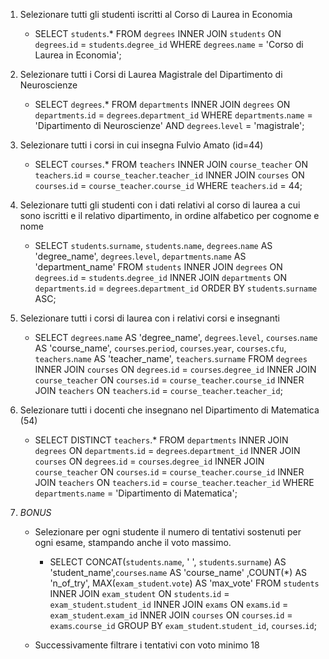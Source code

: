1.  Selezionare tutti gli studenti iscritti al Corso di Laurea in Economia
    - SELECT `students`.* FROM `degrees` INNER JOIN `students` ON `degrees`.`id` = `students`.`degree_id` WHERE `degrees`.`name` = 'Corso di Laurea in Economia';

2.  Selezionare tutti i Corsi di Laurea Magistrale del Dipartimento di Neuroscienze
    - SELECT `degrees`.* FROM `departments` INNER JOIN `degrees` ON `departments`.`id` = `degrees`.`department_id` WHERE `departments`.`name` = 'Dipartimento di Neuroscienze' AND `degrees`.`level` = 'magistrale';

3.  Selezionare tutti i corsi in cui insegna Fulvio Amato (id=44)
    - SELECT `courses`.* FROM `teachers` INNER JOIN `course_teacher` ON `teachers`.`id` = `course_teacher`.`teacher_id` INNER JOIN `courses` ON `courses`.`id` = `course_teacher`.`course_id` WHERE `teachers`.`id` = 44;

4.  Selezionare tutti gli studenti con i dati relativi al corso di laurea a cui sono iscritti e il relativo dipartimento, in ordine alfabetico per cognome e nome
    - SELECT `students`.`surname`, `students`.`name`, `degrees`.`name` AS 'degree_name', `degrees`.`level`, `departments`.`name` AS 'department_name' FROM `students` INNER JOIN `degrees` ON `degrees`.`id` = `students`.`degree_id` INNER JOIN `departments` ON `departments`.`id` = `degrees`.`department_id` ORDER BY `students`.`surname` ASC;

5.  Selezionare tutti i corsi di laurea con i relativi corsi e insegnanti
    - SELECT `degrees`.`name` AS 'degree_name', `degrees`.`level`, `courses`.`name` AS 'course_name', `courses`.`period`, `courses`.`year`, `courses`.`cfu`, `teachers`.`name` AS 'teacher_name', `teachers`.`surname` FROM `degrees` INNER JOIN `courses` ON `degrees`.`id` = `courses`.`degree_id` INNER JOIN `course_teacher` ON `courses`.`id` = `course_teacher`.`course_id` INNER JOIN `teachers` ON `teachers`.`id` = `course_teacher`.`teacher_id`;

6.  Selezionare tutti i docenti che insegnano nel Dipartimento di Matematica (54)
    - SELECT DISTINCT `teachers`.* FROM `departments` INNER JOIN `degrees` ON `departments`.`id` = `degrees`.`department_id` INNER JOIN `courses` ON `degrees`.`id` = `courses`.`degree_id` INNER JOIN `course_teacher` ON `courses`.`id` = `course_teacher`.`course_id` INNER JOIN `teachers` ON `teachers`.`id` = `course_teacher`.`teacher_id` WHERE `departments`.`name` = 'Dipartimento di Matematica';

7.  *BONUS* 
    - Selezionare per ogni studente il numero di tentativi sostenuti per ogni esame, stampando anche il voto massimo. 
        - SELECT CONCAT(`students`.`name`, ' ', `students`.`surname`) AS 'student_name',`courses`.`name` AS 'course_name' ,COUNT(*) AS 'n_of_try', MAX(`exam_student`.`vote`) AS 'max_vote' FROM `students` INNER JOIN `exam_student` ON `students`.`id` = `exam_student`.`student_id` INNER JOIN `exams` ON `exams`.`id` = `exam_student`.`exam_id` INNER JOIN `courses` ON `courses`.`id` = `exams`.`course_id` GROUP BY `exam_student`.`student_id`, `courses`.`id`;

    - Successivamente filtrare i tentativi con voto minimo 18
    
